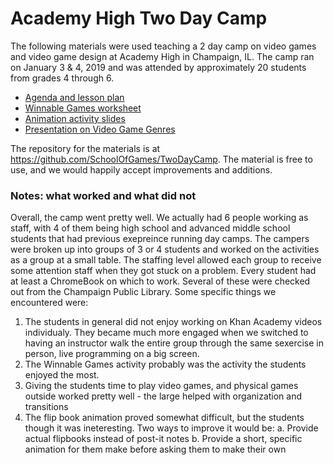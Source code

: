 # Academy High Two Day Camp 

The following materials were used teaching a 2 day camp on video games and video game design at Academy High in Champaign, IL. 
The camp ran on January 3 & 4, 2019 and was attended by approximately 20 students from grades 4 through 6.

+ [Agenda and lesson plan](https://github.com/SchoolOfGames/TwoDayCamp/raw/master/Public%20Camp%20Agenda.pdf)
+ [Winnable Games worksheet](https://github.com/SchoolOfGames/TwoDayCamp/raw/master/Winnable%20Games.pdf)
+ [Animation activity slides](https://github.com/SchoolOfGames/TwoDayCamp/raw/master/2D%20Video%20Game%20Animation.pptx)
+ [Presentation on Video Game Genres](https://prezi.com/5zkdek-a1d4j/video-game-genres/?utm_campaign=share&utm_medium=copy)

The repository for the materials is at https://github.com/SchoolOfGames/TwoDayCamp. The material is free to use, and we would happily accept improvements and additions.


### Notes: what worked and what did not

Overall, the camp went pretty well. We actually had 6 people working as staff, with 4 of them being high school and advanced middle school students that had previous exepreince running day camps.
The campers were broken up into groups of 3 or 4 students and worked on the activities as a group at a small table. The staffing level allowed each group
to receive some attention staff when they got stuck on a problem. Every student had at least a ChromeBook on which to work. Several of these
were checked out from the Champaign Public Library. Some specific things we encountered were:

1. The students in general did not enjoy working on Khan Academy videos individualy. They became much more engaged when we switched to having an instructor walk the entire group through the same sexercise in person, live programming on a big screen.
2. The Winnable Games activity probably was the activity the students enjoyed the most.
3. Giving the students time to play video games, and physical games outside worked pretty well - the large helped with organization and transitions
4. The flip book animation proved somewhat difficult, but the students though it was ineteresting. Two ways to improve it would be:
   a. Provide actual flipbooks instead of post-it notes
   b. Provide a short, specific animation for them make before asking them to make their own
